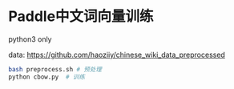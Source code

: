 # Paddle中文词向量训练

python3 only

data: https://github.com/haoziiy/chinese_wiki_data_preprocessed

```bash
bash preprocess.sh # 预处理
python cbow.py  # 训练
```
